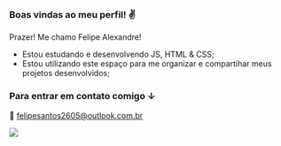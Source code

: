 ### Boas vindas ao meu perfil! ✌

Prazer! Me chamo Felipe Alexandre!

- Estou estudando e desenvolvendo JS, HTML & CSS;
- Estou utilizando este espaço para me organizar e compartihar meus projetos desenvolvidos;

### Para entrar em contato comigo ↓
📩 felipesantos2605@outlook.com.br

![](https://media.tenor.com/dHk-LfzHrtwAAAAi/linux-computer.gif)
